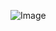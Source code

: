![Image](https://user-images.githubusercontent.com/86495731/162328865-29df3239-bc5e-433c-a4e4-619f3b979509.png)